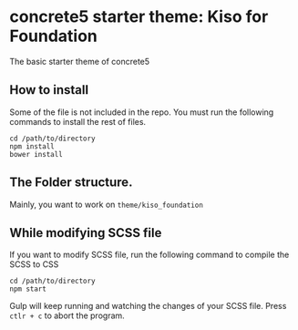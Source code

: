 # concrete5 starter theme: Kiso for Foundation

The basic starter theme of concrete5

## How to install

Some of the file is not included in the repo.
You must run the following commands to install the rest of files.

```
cd /path/to/directory
npm install
bower install
```

## The Folder structure.

Mainly, you want to work on `theme/kiso_foundation`

## While modifying SCSS file

If you want to modify SCSS file, run the following command to compile the SCSS to CSS

```
cd /path/to/directory
npm start
```

Gulp will keep running and watching the changes of your SCSS file. Press `ctlr + c` to abort the program.